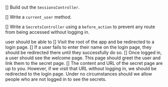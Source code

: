 [] Build out the `SessionsController`.

[] Write a `current_user` method.

[] Write a `SecretsController` using a `before_action` to prevent any route from being accessed without logging in.

user should be able to
	[] Visit the root of the app and be redirected to a login page.
  	[] If a user fails to enter their name on the login page, they should be redirected there until they successfully do so.
  	[] Once logged in, a user should see the welcome page. This page should greet the user and link them to the secret page.
  	[] The content and URL of the secret page are up to you. However, if we visit that URL without logging in, we should be redirected to the login page. Under no circumstances should we allow people who are not logged in to see the secrets.